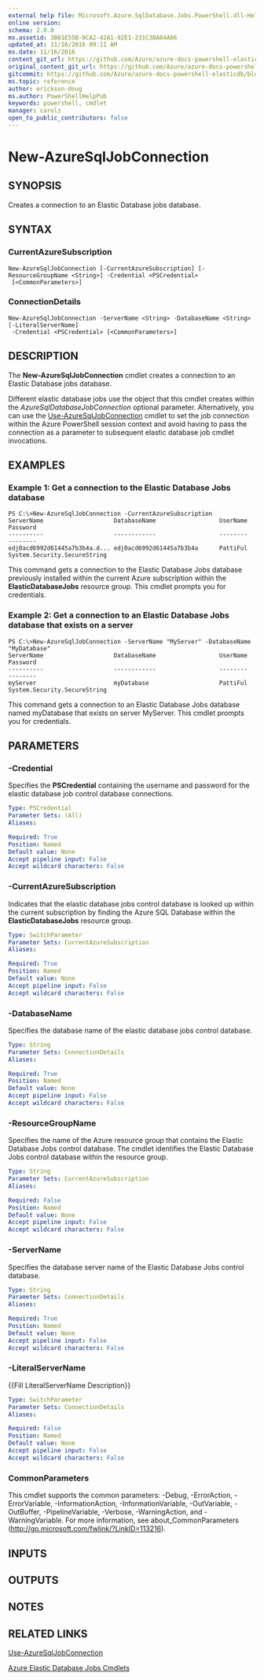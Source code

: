 ```yaml
---
external help file: Microsoft.Azure.SqlDatabase.Jobs.PowerShell.dll-Help.xml
online version:
schema: 2.0.0
ms.assetid: 3B81E55B-8CA2-42A1-92E1-231C3BA04A06
updated_at: 11/16/2016 09:11 AM
ms.date: 11/16/2016
content_git_url: https://github.com/Azure/azure-docs-powershell-elasticdb/blob/master/ElasticDB/ElasticDatabaseJobs/v0.8.33/New-AzureSqlJobConnection.md
original_content_git_url: https://github.com/Azure/azure-docs-powershell-elasticdb/blob/master/ElasticDB/ElasticDatabaseJobs/v0.8.33/New-AzureSqlJobConnection.md
gitcommit: https://github.com/Azure/azure-docs-powershell-elasticdb/blob/b6a4e720f68675b3b0e9f6aa6be6e55d3ebdc390
ms.topic: reference
author: erickson-doug
ms.author: PowerShellHelpPub
keywords: powershell, cmdlet
manager: carolz
open_to_public_contributors: false
---
```


# New-AzureSqlJobConnection

## SYNOPSIS
Creates a connection to an Elastic Database jobs database.

## SYNTAX

### CurrentAzureSubscription
```
New-AzureSqlJobConnection [-CurrentAzureSubscription] [-ResourceGroupName <String>] -Credential <PSCredential>
 [<CommonParameters>]
```

### ConnectionDetails
```
New-AzureSqlJobConnection -ServerName <String> -DatabaseName <String> [-LiteralServerName]
 -Credential <PSCredential> [<CommonParameters>]
```

## DESCRIPTION
The **New-AzureSqlJobConnection** cmdlet creates a connection to an Elastic Database jobs database.

Different elastic database jobs use the object that this cmdlet creates within the *AzureSqlDatabaseJobConnection* optional parameter.
Alternatively, you can use the [Use-AzureSqlJobConnection](./Use-AzureSqlJobConnection.md) cmdlet to set the job connection within the Azure PowerShell session context and avoid having to pass the connection as a parameter to subsequent elastic database job cmdlet invocations.

## EXAMPLES

### Example 1: Get a connection to the Elastic Database Jobs database
```
PS C:\>New-AzureSqlJobConnection -CurrentAzureSubscription
ServerName                    DatabaseName                  UserName                                           Password
----------                    ------------                  --------                                           --------
edj0acd6992d61445a7b3b4a.d... edj0acd6992d61445a7b3b4a      PattiFul                         System.Security.SecureString
```

This command gets a connection to the Elastic Database Jobs database previously installed within the current Azure subscription within the __ElasticDatabaseJobs__ resource group.
This cmdlet prompts you for credentials.

### Example 2: Get a connection to an Elastic Database Jobs database that exists on a server
```
PS C:\>New-AzureSqlJobConnection -ServerName "MyServer" -DatabaseName "MyDatabase"
ServerName                    DatabaseName                  UserName                                           Password
----------                    ------------                  --------                                           --------
myServer                      myDatabase                    PattiFul                         System.Security.SecureString
```

This command gets a connection to an Elastic Database Jobs database named myDatabase that exists on server MyServer.
This cmdlet prompts you for credentials.

## PARAMETERS

### -Credential
Specifies the **PSCredential** containing the username and password for the elastic database job control database connections.

```yaml
Type: PSCredential
Parameter Sets: (All)
Aliases:

Required: True
Position: Named
Default value: None
Accept pipeline input: False
Accept wildcard characters: False
```

### -CurrentAzureSubscription
Indicates that the elastic database jobs control database is looked up within the current subscription by finding the Azure SQL Database within the __ElasticDatabaseJobs__ resource group.

```yaml
Type: SwitchParameter
Parameter Sets: CurrentAzureSubscription
Aliases:

Required: True
Position: Named
Default value: None
Accept pipeline input: False
Accept wildcard characters: False
```

### -DatabaseName
Specifies the database name of the elastic database jobs control database.

```yaml
Type: String
Parameter Sets: ConnectionDetails
Aliases:

Required: True
Position: Named
Default value: None
Accept pipeline input: False
Accept wildcard characters: False
```

### -ResourceGroupName
Specifies the name of the Azure resource group that contains the Elastic Database Jobs control database.
The cmdlet identifies the Elastic Database Jobs control database within the resource group.

```yaml
Type: String
Parameter Sets: CurrentAzureSubscription
Aliases:

Required: False
Position: Named
Default value: None
Accept pipeline input: False
Accept wildcard characters: False
```

### -ServerName
Specifies the database server name of the Elastic Database Jobs control database.

```yaml
Type: String
Parameter Sets: ConnectionDetails
Aliases:

Required: True
Position: Named
Default value: None
Accept pipeline input: False
Accept wildcard characters: False
```

### -LiteralServerName
{{Fill LiteralServerName Description}}

```yaml
Type: SwitchParameter
Parameter Sets: ConnectionDetails
Aliases:

Required: False
Position: Named
Default value: None
Accept pipeline input: False
Accept wildcard characters: False
```

### CommonParameters
This cmdlet supports the common parameters: -Debug, -ErrorAction, -ErrorVariable, -InformationAction, -InformationVariable, -OutVariable, -OutBuffer, -PipelineVariable, -Verbose, -WarningAction, and -WarningVariable. For more information, see about_CommonParameters (http://go.microsoft.com/fwlink/?LinkID=113216).

## INPUTS

## OUTPUTS

## NOTES

## RELATED LINKS

[Use-AzureSqlJobConnection](./Use-AzureSqlJobConnection.md)

[Azure Elastic Database Jobs Cmdlets](./ElasticDatabaseJobs.md)
